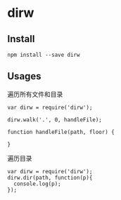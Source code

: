 # dirw

## Install 

    npm install --save dirw
    
## Usages

遍历所有文件和目录

    var dirw = require('dirw');
    
    dirw.walk('.', 0, handleFile);
    
    function handleFile(path, floor) {
      
    }

遍历目录

    var dirw = require('dirw');
    dirw.dir(path, function(p){
      console.log(p);
    });

